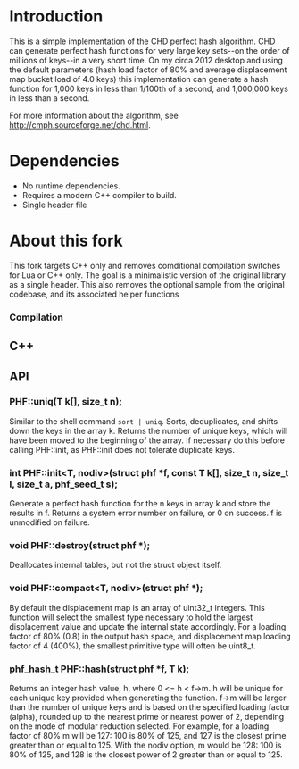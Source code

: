 # Introduction #

This is a simple implementation of the CHD perfect hash algorithm. CHD can
generate perfect hash functions for very large key sets--on the order of
millions of keys--in a very short time. On my circa 2012 desktop and using
the default parameters (hash load factor of 80% and average displacement map
bucket load of 4.0 keys) this implementation can generate a hash function
for 1,000 keys in less than 1/100th of a second, and 1,000,000 keys in less
than a second.

For more information about the algorithm, see
http://cmph.sourceforge.net/chd.html.

# Dependencies #

* No runtime dependencies.
* Requires a modern C++ compiler to build.
* Single header file

# About this fork #

This fork targets C++ only and removes comditional compilation switches for Lua or C++ only.  The goal is a minimalistic version of the original library as a single header.  This also removes the optional sample from the original codebase, and its associated helper functions

### Compilation ###

## C++ ##

## API ##

### PHF::uniq<T>(T k[], size_t n); ###

Similar to the shell command `sort | uniq`. Sorts, deduplicates, and shifts
down the keys in the array k. Returns the number of unique keys, which will
have been moved to the beginning of the array. If necessary do this before
calling PHF::init, as PHF::init does not tolerate duplicate keys.

### int PHF::init<T, nodiv>(struct phf *f, const T k[], size_t n, size_t l, size_t a, phf_seed_t s);

Generate a perfect hash function for the n keys in array k and store the
results in f. Returns a system error number on failure, or 0 on success. f
is unmodified on failure.

### void PHF::destroy(struct phf *);

Deallocates internal tables, but not the struct object itself.

### void PHF::compact<T, nodiv>(struct phf *);

By default the displacement map is an array of uint32_t integers. This
function will select the smallest type necessary to hold the largest
displacement value and update the internal state accordingly. For a loading
factor of 80% (0.8) in the output hash space, and displacement map loading
factor of 4 (400%), the smallest primitive type will often be uint8_t.

### phf_hash_t PHF::hash<T>(struct phf *f, T k);

Returns an integer hash value, h, where 0 <= h < f->m. h will be unique for
each unique key provided when generating the function. f->m will be larger
than the number of unique keys and is based on the specified loading factor
(alpha), rounded up to the nearest prime or nearest power of 2, depending on
the mode of modular reduction selected. For example, for a loading factor of
80% m will be 127: 100 is 80% of 125, and 127 is the closest prime greater
than or equal to 125. With the nodiv option, m would be 128: 100 is 80% of
125, and 128 is the closest power of 2 greater than or equal to 125.

